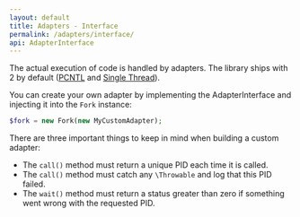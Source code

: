 ```yaml
---
layout: default
title: Adapters - Interface
permalink: /adapters/interface/
api: AdapterInterface
---
```


The actual execution of code is handled by adapters. The library ships with 2 by default ([PCNTL](../pcntl/) and [Single Thread](../single-thread/)).  

You can create your own adapter by implementing the AdapterInterface and injecting it into the `Fork` instance:

```php
$fork = new Fork(new MyCustomAdapter);
```

There are three important things to keep in mind when building a custom adapter:
* The `call()` method must return a unique PID each time it is called.
* The `call()` method must catch any `\Throwable` and log that this PID failed.
* The `wait()` method must return a status greater than zero if something went wrong with the requested PID.
